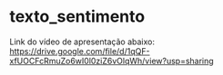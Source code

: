 # texto_sentimento
Link do vídeo de apresentação abaixo:
https://drive.google.com/file/d/1qQF-xfUOCFcRmuZo6wI0l0ziZ6vOlqWh/view?usp=sharing
